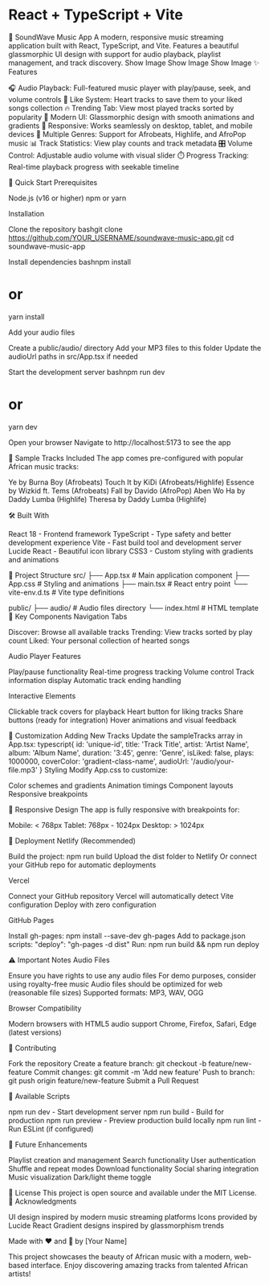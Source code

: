 # React + TypeScript + Vite
🎵 SoundWave Music App
A modern, responsive music streaming application built with React, TypeScript, and Vite. Features a beautiful glassmorphic UI design with support for audio playback, playlist management, and track discovery.
Show Image Show Image Show Image
✨ Features

🎧 Audio Playback: Full-featured music player with play/pause, seek, and volume controls
💖 Like System: Heart tracks to save them to your liked songs collection
🔥 Trending Tab: View most played tracks sorted by popularity
🎨 Modern UI: Glassmorphic design with smooth animations and gradients
📱 Responsive: Works seamlessly on desktop, tablet, and mobile devices
🎵 Multiple Genres: Support for Afrobeats, Highlife, and AfroPop music
📊 Track Statistics: View play counts and track metadata
🎛️ Volume Control: Adjustable audio volume with visual slider
⏱️ Progress Tracking: Real-time playback progress with seekable timeline

🚀 Quick Start
Prerequisites

Node.js (v16 or higher)
npm or yarn

Installation

Clone the repository
bashgit clone https://github.com/YOUR_USERNAME/soundwave-music-app.git
cd soundwave-music-app

Install dependencies
bashnpm install
# or
yarn install

Add your audio files

Create a public/audio/ directory
Add your MP3 files to this folder
Update the audioUrl paths in src/App.tsx if needed


Start the development server
bashnpm run dev
# or
yarn dev

Open your browser
Navigate to http://localhost:5173 to see the app

🎼 Sample Tracks Included
The app comes pre-configured with popular African music tracks:

Ye by Burna Boy (Afrobeats)
Touch It by KiDi (Afrobeats/Highlife)
Essence by Wizkid ft. Tems (Afrobeats)
Fall by Davido (AfroPop)
Aben Wo Ha by Daddy Lumba (Highlife)
Theresa by Daddy Lumba (Highlife)

🛠️ Built With

React 18 - Frontend framework
TypeScript - Type safety and better development experience
Vite - Fast build tool and development server
Lucide React - Beautiful icon library
CSS3 - Custom styling with gradients and animations

📁 Project Structure
src/
├── App.tsx          # Main application component
├── App.css          # Styling and animations
├── main.tsx         # React entry point
└── vite-env.d.ts    # Vite type definitions

public/
├── audio/           # Audio files directory
└── index.html       # HTML template
🎨 Key Components
Navigation Tabs

Discover: Browse all available tracks
Trending: View tracks sorted by play count
Liked: Your personal collection of hearted songs

Audio Player Features

Play/pause functionality
Real-time progress tracking
Volume control
Track information display
Automatic track ending handling

Interactive Elements

Clickable track covers for playback
Heart button for liking tracks
Share buttons (ready for integration)
Hover animations and visual feedback

🔧 Customization
Adding New Tracks
Update the sampleTracks array in App.tsx:
typescript{
  id: 'unique-id',
  title: 'Track Title',
  artist: 'Artist Name',
  album: 'Album Name',
  duration: '3:45',
  genre: 'Genre',
  isLiked: false,
  plays: 1000000,
  coverColor: 'gradient-class-name',
  audioUrl: '/audio/your-file.mp3'
}
Styling
Modify App.css to customize:

Color schemes and gradients
Animation timings
Component layouts
Responsive breakpoints

📱 Responsive Design
The app is fully responsive with breakpoints for:

Mobile: < 768px
Tablet: 768px - 1024px
Desktop: > 1024px

🚀 Deployment
Netlify (Recommended)

Build the project: npm run build
Upload the dist folder to Netlify
Or connect your GitHub repo for automatic deployments

Vercel

Connect your GitHub repository
Vercel will automatically detect Vite configuration
Deploy with zero configuration

GitHub Pages

Install gh-pages: npm install --save-dev gh-pages
Add to package.json scripts: "deploy": "gh-pages -d dist"
Run: npm run build && npm run deploy

⚠️ Important Notes
Audio Files

Ensure you have rights to use any audio files
For demo purposes, consider using royalty-free music
Audio files should be optimized for web (reasonable file sizes)
Supported formats: MP3, WAV, OGG

Browser Compatibility

Modern browsers with HTML5 audio support
Chrome, Firefox, Safari, Edge (latest versions)

🤝 Contributing

Fork the repository
Create a feature branch: git checkout -b feature/new-feature
Commit changes: git commit -m 'Add new feature'
Push to branch: git push origin feature/new-feature
Submit a Pull Request

📝 Available Scripts

npm run dev - Start development server
npm run build - Build for production
npm run preview - Preview production build locally
npm run lint - Run ESLint (if configured)

🎯 Future Enhancements

 Playlist creation and management
 Search functionality
 User authentication
 Shuffle and repeat modes
 Download functionality
 Social sharing integration
 Music visualization
 Dark/light theme toggle

📄 License
This project is open source and available under the MIT License.
🙏 Acknowledgments

UI design inspired by modern music streaming platforms
Icons provided by Lucide React
Gradient designs inspired by glassmorphism trends


Made with ❤️ and 🎵 by [Your Name]

This project showcases the beauty of African music with a modern, web-based interface. Enjoy discovering amazing tracks from talented African artists!
